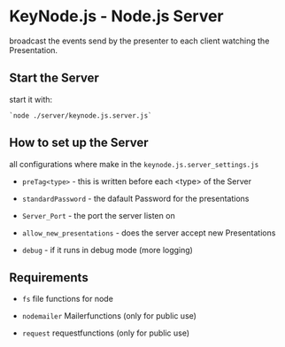 # KeyNode.js - Node.js Server

broadcast the events send by the presenter to each client watching the Presentation.

## Start the Server

start it with:

	`node ./server/keynode.js.server.js`

	
## How to set up the Server

all configurations where make in the `keynode.js.server_settings.js`

- `preTag<type>` - this is written before each \<type\> of the Server

- `standardPassword` - the dafault Password for the presentations

- `Server_Port` - the port the server listen on

- `allow_new_presentations` - does the server accept new Presentations

- `debug` - if it runs in debug mode (more logging)

## Requirements

- `fs` file functions for node

- `nodemailer` Mailerfunctions (only for public use)	 
- `request` requestfunctions (only for public use)	 